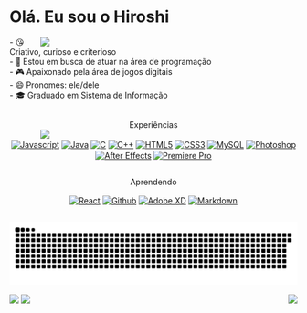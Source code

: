 # Olá. Eu sou o Hiroshi
  <div style="display: inline_block">
      <a href="https://github.com/nhiroshihashimoto">
        <img width=450 align="right" src="https://github-readme-stats.vercel.app/api?username=nhiroshihashimoto&include_all_commits&count_private=true&show_icons=true&theme=tokyonight" />
      </a>
    <div align="left">
      - 😘 Criativo, curioso e criterioso <br>
      - 🔭 Estou em busca de atuar na área de programação <br>
      - 🎮 Apaixonado pela área de jogos digitais <br>
      - 😄 Pronomes: ele/dele <br>
      - 🎓 Graduado em Sistema de Informação
     </div>
  
  ##
  
  <div align="center" style="display: inline_block">
  Experiências
  </div>
  
  </div>
      <a href="https://github.com/nhiroshihashimoto">
        <img width=450 align="right" src="https://github-readme-stats.vercel.app/api/top-langs/?username=nhiroshihashimoto&theme=tokyonight&layout=compact&langs_count=8&show_icons=true" />
      </a>
<div align="center" style="display: inline_block">
  
  
  <a href="https://github.com/nhiroshihashimoto/module_smartmath"><img align="center" alt="Javascript" height="30" width="30" src="https://cdn.jsdelivr.net/gh/devicons/devicon/icons/javascript/javascript-original.svg"></a>
  <a href="https://www.linkedin.com/in/hiroshihashimoto"><img align="center" alt="Java" height="30" width="30" src="https://cdn.jsdelivr.net/gh/devicons/devicon/icons/java/java-original.svg"></a>
  <a href="https://www.linkedin.com/in/hiroshihashimoto"><img align="center" alt="C" height="30" width="30" src="https://cdn.jsdelivr.net/gh/devicons/devicon/icons/c/c-original.svg"></a>
  <a href="https://www.linkedin.com/in/hiroshihashimoto"><img align="center" alt="C++" height="30" width="30" src="https://cdn.jsdelivr.net/gh/devicons/devicon/icons/cplusplus/cplusplus-original.svg"></a>
  <a href="https://github.com/nhiroshihashimoto/calculator/tree/main"><img align="center" alt="HTML5" height="30" width="30" src="https://cdn.jsdelivr.net/gh/devicons/devicon/icons/html5/html5-original.svg"></a>
  <a href="https://github.com/nhiroshihashimoto/calculator/tree/main"><img align="center" alt="CSS3" height="30" width="30" src="https://cdn.jsdelivr.net/gh/devicons/devicon/icons/css3/css3-original.svg"></a>
  <a href="https://www.linkedin.com/in/hiroshihashimoto"><img align="center" alt="MySQL" height="30" width="30" src="https://cdn.jsdelivr.net/gh/devicons/devicon/icons/mysql/mysql-original-wordmark.svg"></a>
  <a href="https://www.linkedin.com/in/hiroshihashimoto"><img align="center" alt="Photoshop" height="30" width="30" src="https://cdn.jsdelivr.net/gh/devicons/devicon/icons/photoshop/photoshop-line.svg"></a>
  <a href="https://www.linkedin.com/in/hiroshihashimoto"><img align="center" alt="After Effects" height="30" width="30" src="https://cdn.jsdelivr.net/gh/devicons/devicon/icons/aftereffects/aftereffects-original.svg"></a>
  <a href="https://www.linkedin.com/in/hiroshihashimoto"><img align="center" alt="Premiere Pro" height="30" width="30" src="https://cdn.jsdelivr.net/gh/devicons/devicon/icons/premierepro/premierepro-original.svg"></a>
  
  ##
  
  Aprendendo
  
  <a href="https://www.linkedin.com/in/hiroshihashimoto"><img align="center" alt="React" height="30" width="30" src="https://cdn.jsdelivr.net/gh/devicons/devicon/icons/react/react-original.svg"></a>
  <a href="https://www.linkedin.com/in/hiroshihashimoto"><img align="center" alt="Github" height="30" width="30" src="https://iconmonstr.com/wp-content/g/gd/makefg.php?i=../assets/preview/2012/png/iconmonstr-github-1.png&r=173&g=244&b=255"></a>
  <a href="https://www.linkedin.com/in/hiroshihashimoto"><img align="center" alt="Adobe XD" height="30" width="30" src="https://cdn.jsdelivr.net/gh/devicons/devicon/icons/xd/xd-line.svg"></a>
  <a href="https://www.linkedin.com/in/hiroshihashimoto"><img align="center" alt="Markdown" height="30" width="30" src="https://d33wubrfki0l68.cloudfront.net/f1f475a6fda1c2c4be4cac04033db5c3293032b4/513a4/assets/images/markdown-mark-white.svg"></a>
  
</div>

##

<div align="center">
  
  ![Snake animation](https://github.com/nhiroshihashimoto/nhiroshihashimoto/blob/output/github-contribution-grid-snake.svg)
</div>
  
<div style="display: inline_block">
  <a href="https://www.linkedin.com/in/hiroshihashimoto/"><img src="https://img.shields.io/badge/LinkedIn-0077B5?style=for-the-badge&logo=linkedin&logoColor=white"></a>
  <a href="mailto:hiroshi.hisako@gmail.com"><img src="https://img.shields.io/badge/Gmail-D14836?style=for-the-badge&logo=gmail&logoColor=white"></a>
  <img align="right" src="https://img.shields.io/github/followers/nhiroshihashimoto.svg?style=social&label=Follow&maxAge=2592000">
</div>

